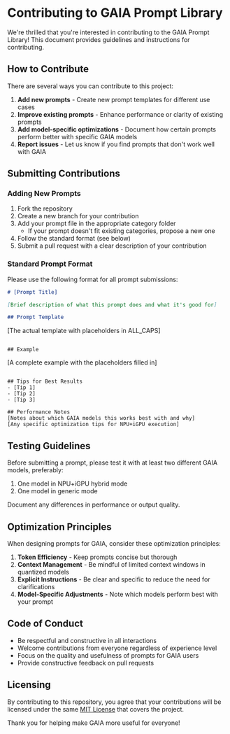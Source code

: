 # Contributing to GAIA Prompt Library

We're thrilled that you're interested in contributing to the GAIA Prompt Library! This document provides guidelines and instructions for contributing.

## How to Contribute

There are several ways you can contribute to this project:

1. **Add new prompts** - Create new prompt templates for different use cases
2. **Improve existing prompts** - Enhance performance or clarity of existing prompts
3. **Add model-specific optimizations** - Document how certain prompts perform better with specific GAIA models
4. **Report issues** - Let us know if you find prompts that don't work well with GAIA

## Submitting Contributions

### Adding New Prompts

1. Fork the repository
2. Create a new branch for your contribution
3. Add your prompt file in the appropriate category folder
   - If your prompt doesn't fit existing categories, propose a new one
4. Follow the standard format (see below)
5. Submit a pull request with a clear description of your contribution

### Standard Prompt Format

Please use the following format for all prompt submissions:

```markdown
# [Prompt Title]

[Brief description of what this prompt does and what it's good for]

## Prompt Template
```
[The actual template with placeholders in ALL_CAPS]
```

## Example
```
[A complete example with the placeholders filled in]
```

## Tips for Best Results
- [Tip 1]
- [Tip 2]
- [Tip 3]

## Performance Notes
[Notes about which GAIA models this works best with and why]
[Any specific optimization tips for NPU+iGPU execution]
```

## Testing Guidelines

Before submitting a prompt, please test it with at least two different GAIA models, preferably:
1. One model in NPU+iGPU hybrid mode
2. One model in generic mode

Document any differences in performance or output quality.

## Optimization Principles

When designing prompts for GAIA, consider these optimization principles:

1. **Token Efficiency** - Keep prompts concise but thorough
2. **Context Management** - Be mindful of limited context windows in quantized models 
3. **Explicit Instructions** - Be clear and specific to reduce the need for clarifications
4. **Model-Specific Adjustments** - Note which models perform best with your prompt

## Code of Conduct

- Be respectful and constructive in all interactions
- Welcome contributions from everyone regardless of experience level
- Focus on the quality and usefulness of prompts for GAIA users
- Provide constructive feedback on pull requests

## Licensing

By contributing to this repository, you agree that your contributions will be licensed under the same [MIT License](LICENSE) that covers the project.

Thank you for helping make GAIA more useful for everyone!